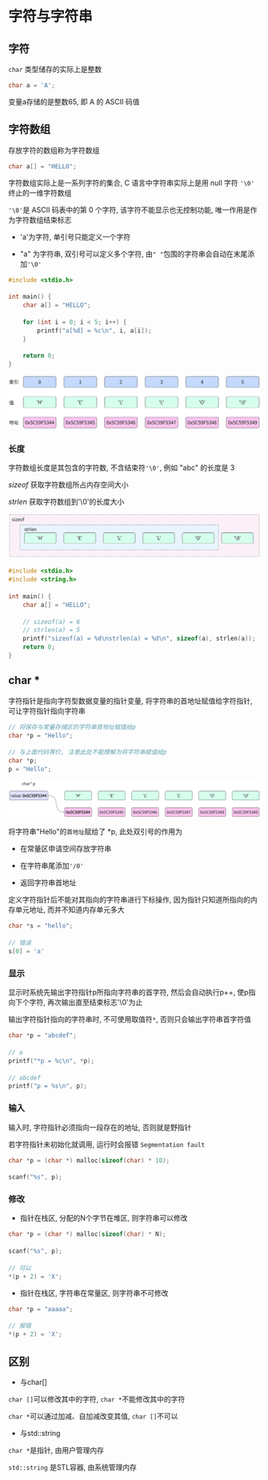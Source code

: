 <!--
 * @Description: 
 * @Version: 1.0
 * @Author: dmjcb
 * @Email:  
 * @Date: 2021-11-13 23:31:24
 * @LastEditors: dmjcb
 * @LastEditTime: 2024-07-31 00:46:49
-->

# 字符与字符串

## 字符

`char` 类型储存的实际上是整数

```c
char a = 'A';
```

变量a存储的是整数65, 即 A 的 ASCII 码值

## 字符数组

存放字符的数组称为字符数组

```c
char a[] = "HELLO";
```

字符数组实际上是一系列字符的集合, C 语言中字符串实际上是用 null 字符 `'\0'` 终止的一维字符数组

`'\0'`是 ASCII 码表中的第 0 个字符, 该字符不能显示也无控制功能, 唯一作用是作为字符数组结束标志

- 'a'为字符, 单引号只能定义一个字符

- "a" 为字符串, 双引号可以定义多个字符, 由`" "`包围的字符串会自动在末尾添加`'\0'`

```c
#include <stdio.h>

int main() {
    char a[] = "HELLO";

    for (int i = 0; i < 5; i++) {
        printf("a[%d] = %c\n", i, a[i]);
    }

    return 0;
}
```

![](https://raw.githubusercontent.com/dmjcb/SelfImgur/main/202407061811_1.svg)

### 长度

字符数组长度是其包含的字符数, 不含结束符`'\0'`, 例如 "abc" 的长度是 3

$sizeof$ 获取字符数组所占内存空间大小

$strlen$ 获取字符数组到'\0'的长度大小

![](https://raw.githubusercontent.com/dmjcb/SelfImgur/main/202407061811_3.svg)

```c
#include <stdio.h>
#include <string.h>

int main() {
    char a[] = "HELLO";

    // sizeof(a) = 6
    // strlen(a) = 5
    printf("sizeof(a) = %d\nstrlen(a) = %d\n", sizeof(a), strlen(a));
    return 0;
}
```

## char \*

字符指针是指向字符型数据变量的指针变量, 将字符串的首地址赋值给字符指针, 可让字符指针指向字符串

```c
// 将保存与常量存储区的字符串首地址赋值给p
char *p = "Hello";

// 与上面代码等价, 注意此处不能理解为将字符串赋值给p
char *p;
p = "Hello";
```

![](https://raw.githubusercontent.com/dmjcb/SelfImgur/main/202407061811_2.svg)


将字符串"Hello"的`首地址`赋给了 *p, 此处双引号的作用为

- 在常量区申请空间存放字符串 

- 在字符串尾添加`'/0'`

- 返回字符串首地址

定义字符指针后不能对其指向的字符串进行下标操作, 因为指针只知道所指向的内存单元地址, 而并不知道内存单元多大

```c
char *s = "hello";

// 错误
s[0] = 'a'
```

### 显示

显示时系统先输出字符指针p所指向字符串的首字符, 然后会自动执行p++, 使p指向下个字符, 再次输出直至结束标志'\0'为止

输出字符指针指向的字符串时, 不可使用取值符`*`, 否则只会输出字符串首字符值

```c
char *p = "abcdef";

// a
printf("*p = %c\n", *p);

// abcdef
printf("p = %s\n", p);
```

### 输入

输入时, 字符指针必须指向一段存在的地址, 否则就是野指针

若字符指针未初始化就调用, 运行时会报错 `Segmentation fault`

```c
char *p = (char *) malloc(sizeof(char) * 10);

scanf("%s", p);
```

### 修改

- 指针在栈区, 分配的N个字节在堆区, 则字符串可以修改

```c
char *p = (char *) malloc(sizeof(char) * N);

scanf("%s", p);

// 可以
*(p + 2) = 'X';
```

- 指针在栈区, 字符串在常量区, 则字符串不可修改

```c
char *p = "aaaaa";

// 报错
*(p + 2) = 'X';
```

## 区别

- 与char[]

`char []`可以修改其中的字符, `char *`不能修改其中的字符

`char *`可以通过加减、自加减改变其值, `char []`不可以

- 与std::string

`char *`是指针, 由用户管理内存

`std::string` 是STL容器, 由系统管理内存
